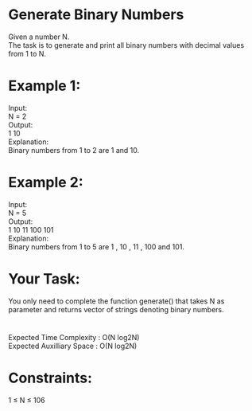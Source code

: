 # Generate Binary Numbers
Given a number N.  
The task is to generate and print all binary numbers with decimal values from 1 to N.

# Example 1:
Input:  
N = 2  
Output:   
1 10  
Explanation:   
Binary numbers from 1 to 2 are 1 and 10.

# Example 2:
Input:  
N = 5  
Output:   
1 10 11 100 101  
Explanation:  
Binary numbers from 1 to 5 are 1 , 10 , 11 , 100 and 101.
 
# Your Task:
You only need to complete the function generate() that takes N as parameter and returns vector of strings denoting binary numbers.

#
Expected Time Complexity : O(N log2N)  
Expected Auxilliary Space : O(N log2N)

# Constraints:
1 ≤ N ≤ 106